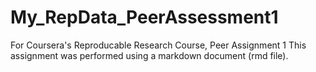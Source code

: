 # My_RepData_PeerAssessment1
For Coursera's Reproducable Research Course, Peer Assignment 1 This assignment was performed using a markdown document (rmd file).
